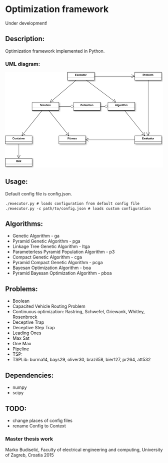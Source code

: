 # Optimization framework

Under development!

## Description:

Optimization framework implemented in Python.

### UML diagram:
![optframe logo](/docs/optframe.png)

## Usage:

Default config file is config.json.

```
./executor.py # loads configuration from default config file
./executor.py -c path/to/config.json # loads custom configuration
```

## Algorithms: 

* Genetic Algorithm - ga
* Pyramid Genetic Algorithm - pga
* Linkage Tree Genetic Algorithm - ltga
* Parameterless Pyramid Population Algorithm - p3
* Compact Genetic Algorithm - cga
* Pyramid Compact Genetic Algorithm - pcga
* Bayesan Optimization Algorithm - boa
* Pyramid Bayesan Optimization Algorithm - pboa

## Problems:

* Boolean
* Capacited Vehicle Routing Problem
* Continuous optimization: Rastring, Schwefel, Griewank, Whitley, Rosenbrock
* Deceptive Trap
* Deceptive Step Trap
* Leading Ones
* Max Sat
* One Max
* Pipeline
* TSP:
 * TSPLib: burma14, bays29, oliver30, brazil58, bier127, pr264, att532

## Dependencies:

* numpy
* scipy

## TODO:

* change places of config files
* rename Config to Context

### Master thesis work

Marko Budiselić, Faculty of electrical engineering and computing, University of Zagreb, Croatia 2015

